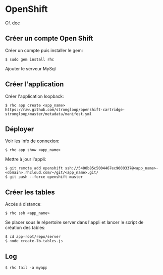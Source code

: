 # OpenShift

Cf. [doc](https://strongloop.com/strongblog/node-js-rest-api-openshift-redhat/)

## Créer un compte Open Shift

Créer un compte puis installer le gem:

```
$ sudo gem install rhc
```

Ajouter le serveur MySql

## Créer l'application
Créer l'application loopback:
```
$ rhc app create <app_name> https://raw.github.com/strongloop/openshift-cartridge-strongloop/master/metadata/manifest.yml
```

## Déployer
Voir les info de connexion:

```
$ rhc app show <app_name>
```

Mettre à jour l'appli:

```
$ git remote add openshift ssh://5400b85c5004467ec9000337@<app_name>-<domain>.rhcloud.com/~/git/<app_name>.git/
$ git push --force openshift master
```

## Créer les tables

Accès à distance:

```
$ rhc ssh <app_name>
```

Se placer sous le répertoire server dans l'appli et lancer le script de création des tables:

```
$ cd app-root/repo/server
$ node create-lb-tables.js
```

## Log

```
$ rhc tail -a myapp
```